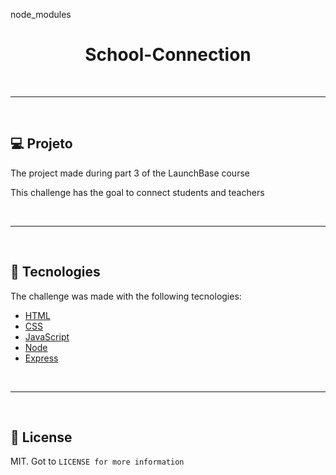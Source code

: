node_modules
<h1 align="center">
	School-Connection
</h1> 

<p>&nbsp;&nbsp;</p>

---

<p>&nbsp;&nbsp;</p>

## 💻 Projeto

The project made during part 3 of the LaunchBase course

This challenge has the goal to connect students and teachers

<p>&nbsp;&nbsp;</p>

---

<p>&nbsp;&nbsp;</p>

## 🚀 Tecnologies

The challenge was made with the following tecnologies:

- [HTML](https://developer.mozilla.org/pt-BR/docs/Web/HTML)
- [CSS](https://developer.mozilla.org/pt-BR/docs/Web/CSS)
- [JavaScript](https://developer.mozilla.org/pt-BR/docs/Web/JavaScript)
- [Node](https://nodejs.org/en/)
- [Express](https://expressjs.com/pt-br/)

<p>&nbsp;&nbsp;</p>

---

<p>&nbsp;&nbsp;</p>

## 📂 License

MIT. Got to `LICENSE for more information`